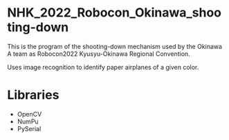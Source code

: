 # NHK_2022_Robocon_Okinawa_shooting-down
This is the program of the shooting-down mechanism used by the Okinawa A team as Robocon2022 Kyusyu-Okinawa Regional Convention.

Uses image recognition to identify paper airplanes of a given color.

# Libraries
- OpenCV
- NumPu
- PySerial
